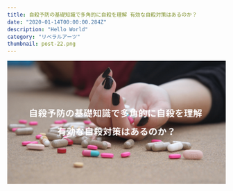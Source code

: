 ```yaml
---
title: 自殺予防の基礎知識で多角的に自殺を理解 有効な自殺対策はあるのか？
date: "2020-01-14T00:00:00.284Z"
description: "Hello World"
category: "リベラルアーツ"
thumbnail: post-22.png
---
```


![](./post-22.png)